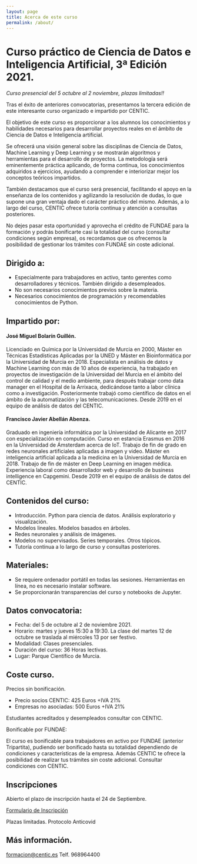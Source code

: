 ```yaml
---
layout: page
title: Acerca de este curso
permalink: /about/
---
```


# Curso práctico de Ciencia de Datos e Inteligencia Artificial, 3ª Edición 2021.

*Curso presencial del 5 octubre al 2 noviembre, plazas limitadas!!*

Tras el éxito de anteriores convocatorias, presentamos la tercera edición de este interesante curso organizado e impartido por CENTIC.

El objetivo de este curso es proporcionar a los alumnos los conocimientos y habilidades necesarios para desarrollar proyectos reales en el ámbito de Ciencia de Datos e Inteligencia artificial.

Se ofrecerá una visión general sobre las disciplinas de Ciencia de Datos, Machine Learning y Deep Learning y se mostrarán algoritmos y herramientas para el desarrollo de proyectos. La metodología será eminentemente práctica aplicando, de forma continua, los conocimientos adquiridos a ejercicios, ayudando a comprender e interiorizar mejor los conceptos teóricos impartidos.

También destacamos que el curso será presencial, facilitando el apoyo en la enseñanza de los contenidos y agilizando la resolución de dudas, lo que supone una gran ventaja dado el carácter práctico del mismo. Además, a lo largo del curso, CENTIC ofrece tutoría continua y atención a consultas posteriores.

No dejes pasar esta oportunidad y aprovecha el crédito de FUNDAE para la formación y podrás bonificarte casi la totalidad del curso (consultar condiciones según empresa), os recordamos que os ofrecemos la posibilidad de gestionar los trámites con FUNDAE sin coste adicional.

## Dirigido a:

- Especialmente para trabajadores en activo, tanto gerentes como desarrolladores y técnicos. También dirigido a desempleados.
- No son necesarios conocimientos previos sobre la materia.
- Necesarios conocimientos de programación y recomendables conocimientos de Python.

## Impartido por:

#### José Miguel Bolarín Guillén.

Licenciado en Química por la Universidad de Murcia en 2000, Máster en Técnicas Estadísticas Aplicadas por la UNED y Máster en Bioinformática por la Universidad de Murcia en 2018. Especialista en análisis de datos y Machine Learning con más de 10 años de experiencia, ha trabajado en proyectos de investigación de la Universidad del Murcia en el ámbito del control de calidad y el medio ambiente, para después trabajar como data manager en el Hospital de la Arrixaca, dedicándose tanto a labor clínica como a investigación. Posteriormente trabajó como científico de datos en el ámbito de la automatización y las telecomunicaciones. Desde 2019 en el equipo de análisis de datos del CENTIC.

#### Francisco Javier Abellán Abenza.

Graduado en ingeniería informática por la Universidad de Alicante en 2017 con especialización en computación. Curso en estancia Erasmus en 2016 en la Universidad de Ámsterdam acerca de IoT. Trabajo de fin de grado en redes neuronales artificiales aplicadas a imagen y video.  Máster en inteligencia artificial aplicada a la medicina en la Universidad de Murcia en 2018. Trabajo de fin de máster en Deep Learning en imagen médica. Experiencia laboral como desarrollador web y desarrollo de business intelligence en Capgemini. Desde 2019 en el equipo de análisis de datos del CENTIC.

## Contenidos del curso:
- Introducción. Python para ciencia de datos. Análisis exploratorio y visualización.
- Modelos lineales. Modelos basados en árboles.
- Redes neuronales y análisis de imágenes.
- Modelos no supervisados. Series temporales. Otros tópicos.
- Tutoría continua a lo largo de curso y consultas posteriores.

## Materiales:
- Se requiere ordenador portátil en todas las sesiones. Herramientas en línea, no es necesario instalar software.
- Se proporcionarán transparencias del curso y notebooks de Jupyter.

## Datos convocatoria:
- Fecha: del 5 de octubre al 2 de noviembre 2021.
- Horario: martes y jueves 15:30 a 19:30. La clase del martes 12 de octubre se traslada al miércoles 13 por ser festivo.
- Modalidad: Clases presenciales.
- Duración del curso: 36 Horas lectivas.
- Lugar: Parque Científico de Murcia.

## Coste curso.
Precios sin bonificación.

- Precio socios CENTIC: 425 Euros +IVA 21%
- Empresas no asociadas: 500 Euros +IVA 21%

Estudiantes acreditados y desempleados consultar con CENTIC.

Bonificable por FUNDAE:

El curso es bonificable para trabajadores en activo por FUNDAE (anterior Tripartita), pudiendo ser bonificado hasta su totalidad dependiendo de condiciones y características de la empresa. Además CENTIC te ofrece la posibilidad de realizar tus trámites sin coste adicional. Consultar condiciones con CENTIC.

## Inscripciones

Abierto el plazo de inscripción hasta el 24 de Septiembre.

[Formulario de Inscripción](https://docs.google.com/forms/d/e/1FAIpQLSf10rF0aGV1n_5lsFBc5CnwkpDNFZSmgfeLC4ld7cRXel9j6Q/viewform)

Plazas limitadas. Protocolo Anticovid

## Más información.
[formacion@centic.es](mailto:formacion@centic.es)
Telf. 968964400